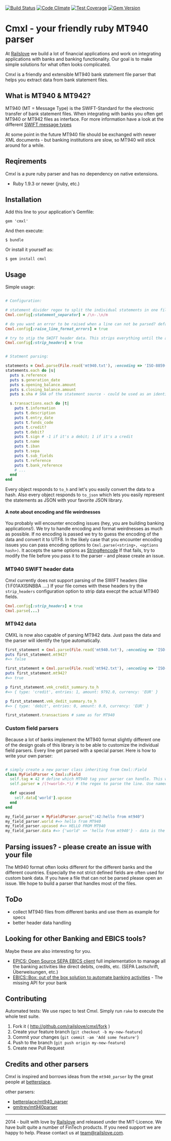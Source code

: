 [![Build Status](https://railslove.semaphoreci.com/badges/cmxl/branches/master.svg?style=shields)](https://railslove.semaphoreci.com/branches/96e7bf8e-be69-4f01-878c-be3dac0e6e8d)
[![Code Climate](https://codeclimate.com/github/railslove/cmxl/badges/gpa.svg)](https://codeclimate.com/github/railslove/cmxl)
[![Test Coverage](https://codeclimate.com/github/railslove/cmxl/badges/coverage.svg)](https://codeclimate.com/github/railslove/cmxl)
[![Gem Version](https://badge.fury.io/rb/cmxl.svg)](http://badge.fury.io/rb/cmxl)

# Cmxl - your friendly ruby MT940 parser

At [Railslove](http://railslove.com) we build a lot of financial applications and work on integrating applications with banks and banking functionality.
Our goal is to make simple solutions for what often looks complicated.

Cmxl is a friendly and extensible MT940 bank statement file parser that helps you extract data from bank statement files.

## What is MT940 & MT942?

MT940 (MT = Message Type) is the SWIFT-Standard for the electronic transfer of bank statement files.
When integrating with banks you often get MT940 or MT942 files as interface.
For more information have a look at the different [SWIFT message types](http://en.wikipedia.org/wiki/SWIFT_message_types)

At some point in the future MT940 file should be exchanged with newer XML documents - but banking institutions are slow, so MT940 will stick around for a while.

## Reqirements

Cmxl is a pure ruby parser and has no dependency on native extensions.

- Ruby 1.9.3 or newer (jruby, etc.)

## Installation

Add this line to your application's Gemfile:

    gem 'cmxl'

And then execute:

    $ bundle

Or install it yourself as:

    $ gem install cmxl

## Usage

Simple usage:

```ruby

# Configuration:

# statement divider regex to split the individual statements in one file - the default is standard and should be good for most files
Cmxl.config[:statement_separator] = /\n-.\n/m

# do you want an error to be raised when a line can not be parsed? default is true
Cmxl.config[:raise_line_format_errors] = true

# try to stip the SWIFT header data. This strips everything until the actual first MT940 field. (if parsing fails, try this!)
Cmxl.config[:strip_headers] = true


# Statment parsing:

statements = Cmxl.parse(File.read('mt940.txt'), :encoding => 'ISO-8859-1') # parses the file and returns an array of statement objects. Please note: if no encoding is given Cmxl tries to guess the encoding from the content and converts it to UTF-8.
statements.each do |s|
  puts s.reference
  puts s.generation_date
  puts s.opening_balance.amount
  puts s.closing_balance.amount
  puts s.sha # SHA of the statement source - could be used as an identifier (see: https://github.com/railslove/cmxl/blob/master/lib/cmxl/statement.rb#L49-L55)

  s.transactions.each do |t|
    puts t.information
    puts t.description
    puts t.entry_date
    puts t.funds_code
    puts t.credit?
    puts t.debit?
    puts t.sign # -1 if it's a debit; 1 if it's a credit
    puts t.name
    puts t.iban
    puts t.sepa
    puts t.sub_fields
    puts t.reference
    puts t.bank_reference
    # ...
  end
end

```

Every object responds to `to_h` and let's you easily convert the data to a hash. Also every object responds to `to_json` which lets you easily represent the statements as JSON with your favorite JSON library.

#### A note about encoding and file weirdnesses

You probably will encounter encoding issues (hey, you are building banking applications!).
We try to handle encoding and format weirdnesses as much as possible. If no encoding is passed we try to guess the encoding of the data and convert it to UTF8.
In the likely case that you encounter encoding issues you can pass encoding options to `Cmxl.parse(<string>, <options hash>)`. It accepts the same options as [String#encode](http://ruby-doc.org/core-2.1.3/String.html#method-i-encode)
If that fails, try to modify the file before you pass it to the parser - and please create an issue.

### MT940 SWIFT header data

Cmxl currently does not support parsing of the SWIFT headers (like {1:F01AXISINBBA ....)
If your file comes with these headers try the `strip_headers` configuration option to strip data execpt the actual MT940 fields.

```ruby
Cmxl.config[:strip_headers] = true
Cmxl.parse(...)
```

### MT942 data

CMXL is now also capable of parsing MT942 data. Just pass the data and the parser will identify the type automatically.

```ruby
first_statement = Cmxl.parse(File.read('mt940.txt'), :encoding => 'ISO-8859-1').first
puts first_statement.mt942?
#=> false

first_statement = Cmxl.parse(File.read('mt942.txt'), :encoding => 'ISO-8859-1').first
puts first_statement.mt942?
#=> true

p first_statement.vmk_credit_summary.to_h
#=> { type: 'credit', entries: 1, amount: 9792.0, currency: 'EUR' }

p first_statement.vmk_dedit_summary.to_h
#=> { type: 'debit', entries: 0, amount: 0.0, currency: 'EUR' }

first_statement.transactions # same as for MT940
```

### Custom field parsers

Because a lot of banks implement the MT940 format slightly different one of the design goals of this library is to be able to customize the individual field parsers.
Every line get parsed with a special parser. Here is how to write your own parser:

```ruby

# simply create a new parser class inheriting from Cmxl::Field
class MyFieldParser < Cmxl::Field
  self.tag = 42 # define which MT940 tag your parser can handle. This will automatically register your parser and overwriting existing parsers
  self.parser = /(?<world>.*)/ # the regex to parse the line. Use named regexp to access your match.

  def upcased
    self.data['world'].upcase
  end
end

my_field_parser = MyFieldParser.parse(":42:hello from mt940")
my_field_parser.world #=> hello from MT940
my_field_parser.upcased #=> HELLO FROM MT940
my_field_parser.data #=> {'world' => 'hello from mt940'} - data is the accessor to the regexp matches

```

## Parsing issues? - please create an issue with your file

The Mt940 format often looks different for the different banks and the different countries. Especially the not strict defined fields are often used for custom bank data.
If you have a file that can not be parsed please open an issue. We hope to build a parser that handles most of the files.

## ToDo

- collect MT940 files from different banks and use them as example for specs
- better header data handling

## Looking for other Banking and EBICS tools?

Maybe these are also interesting for you.

- [EPICS: Open Source SEPA EBICS client](https://railslove.github.io/epics/) full implementation to manage all the banking activities like direct debits, credits, etc. (SEPA Lastschrift, Überweisungen, etc.)
- [EBICS::Box: out of the box solution to automate banking activities](http://www.railslove.com/ebics-box) - The missing API for your bank

## Contributing

Automated tests: We use rspec to test Cmxl. Simply run `rake` to execute the whole test suite.

1. Fork it ( http://github.com/railslove/cmxl/fork )
2. Create your feature branch (`git checkout -b my-new-feature`)
3. Commit your changes (`git commit -am 'Add some feature'`)
4. Push to the branch (`git push origin my-new-feature`)
5. Create new Pull Request

## Credits and other parsers

Cmxl is inspired and borrows ideas from the `mt940_parser` by the great people at [betterplace](https://www.betterplace.org/).

other parsers:

- [betterplace/mt940_parser](https://github.com/betterplace/mt940_parser)
- [gmitrev/mt940parser](https://github.com/gmitrev/mt940parser)

---

2014 - built with love by [Railslove](http://railslove.com) and released under the MIT-Licence. We have built quite a number of FinTech products. If you need support we are happy to help. Please contact us at team@railslove.com.
